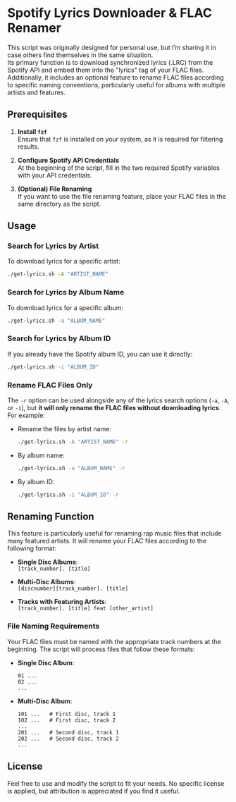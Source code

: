 # Spotify Lyrics Downloader & FLAC Renamer

This script was originally designed for personal use, but I’m sharing it in case others find themselves in the same situation.             
Its primary function is to download synchronized lyrics (.LRC) from the Spotify API and embed them into the "lyrics" tag of your FLAC files.  
Additionally, it includes an optional feature to rename FLAC files according to specific naming conventions, particularly useful for albums with multiple artists and features.

## Prerequisites

1. **Install `fzf`**  
   Ensure that `fzf` is installed on your system, as it is required for filtering results.

2. **Configure Spotify API Credentials**  
   At the beginning of the script, fill in the two required Spotify variables with your API credentials.

3. **(Optional) File Renaming**  
   If you want to use the file renaming feature, place your FLAC files in the same directory as the script.

## Usage

### Search for Lyrics by Artist
To download lyrics for a specific artist:
```bash
./get-lyrics.sh -A "ARTIST_NAME"
```

### Search for Lyrics by Album Name
To download lyrics for a specific album:
```bash
./get-lyrics.sh -a "ALBUM_NAME"
```

### Search for Lyrics by Album ID
If you already have the Spotify album ID, you can use it directly:
```bash
./get-lyrics.sh -i "ALBUM_ID"
```

### Rename FLAC Files Only
The `-r` option can be used alongside any of the lyrics search options (`-a`, `-A`, or `-i`), but **it will only rename the FLAC files without downloading lyrics**. For example:

- Rename the files by artist name:
  ```bash
  ./get-lyrics.sh -A "ARTIST_NAME" -r
  ```

- By album name:
  ```bash
  ./get-lyrics.sh -a "ALBUM_NAME" -r
  ```

- By album ID:
  ```bash
  ./get-lyrics.sh -i "ALBUM_ID" -r
  ```

## Renaming Function

This feature is particularly useful for renaming rap music files that include many featured artists. It will rename your FLAC files according to the following format:

- **Single Disc Albums**:  
  `[track_number]. [title]`
  
- **Multi-Disc Albums**:  
  `[discnumber][track_number]. [title]`
  
- **Tracks with Featuring Artists**:  
  `[track_number]. [title] feat [other_artist]`

### File Naming Requirements

Your FLAC files must be named with the appropriate track numbers at the beginning. The script will process files that follow these formats:

- **Single Disc Album**:  
  ```
  01 ...
  02 ...
  ...
  ```

- **Multi-Disc Album**:  
  ```
  101 ...   # First disc, track 1
  102 ...   # First disc, track 2
  ...
  201 ...   # Second disc, track 1
  202 ...   # Second disc, track 2
  ...
  ```

## License

Feel free to use and modify the script to fit your needs. No specific license is applied, but attribution is appreciated if you find it useful.
